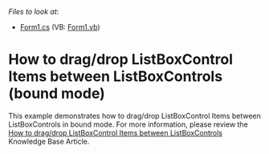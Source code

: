 <!-- default file list -->
*Files to look at*:

* [Form1.cs](./CS/Form1.cs) (VB: [Form1.vb](./VB/Form1.vb))
<!-- default file list end -->
# How to drag/drop ListBoxControl Items between ListBoxControls (bound mode)


<p>This example demonstrates how to drag/drop ListBoxControl Items between ListBoxControls in bound mode. For more information, please review the <a href="https://www.devexpress.com/Support/Center/p/A1841">How to drag/drop ListBoxControl Items between ListBoxControls</a> Knowledge Base Article.</p>

<br/>


